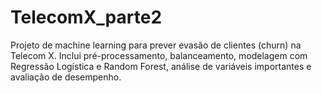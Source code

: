 # TelecomX_parte2
Projeto de machine learning para prever evasão de clientes (churn) na Telecom X. Inclui pré-processamento, balanceamento, modelagem com Regressão Logística e Random Forest, análise de variáveis importantes e avaliação de desempenho.
